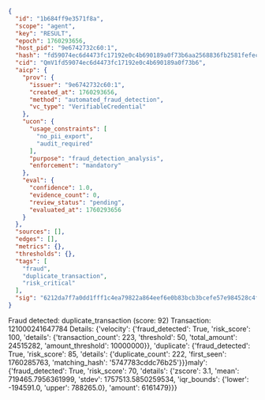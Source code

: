 ```json
{
  "id": "1b684ff9e3571f8a",
  "scope": "agent",
  "key": "RESULT",
  "epoch": 1760293656,
  "host_pid": "9e6742732c60:1",
  "hash": "fd59074ec6d4473fc17192e0c4b690189a0f73b6aa2568836fb2581fefec4df0",
  "cid": "QmV1fd59074ec6d4473fc17192e0c4b690189a0f73b6",
  "aicp": {
    "prov": {
      "issuer": "9e6742732c60:1",
      "created_at": 1760293656,
      "method": "automated_fraud_detection",
      "vc_type": "VerifiableCredential"
    },
    "ucon": {
      "usage_constraints": [
        "no_pii_export",
        "audit_required"
      ],
      "purpose": "fraud_detection_analysis",
      "enforcement": "mandatory"
    },
    "eval": {
      "confidence": 1.0,
      "evidence_count": 0,
      "review_status": "pending",
      "evaluated_at": 1760293656
    }
  },
  "sources": [],
  "edges": [],
  "metrics": {},
  "thresholds": {},
  "tags": [
    "fraud",
    "duplicate_transaction",
    "risk_critical"
  ],
  "sig": "6212da7f7a0dd1fff1c4ea79822a864eef6e0b83bcb3bcefe57e984528c4fee9"
}
```

Fraud detected: duplicate_transaction (score: 92)
Transaction: 121000241647784
Details: {'velocity': {'fraud_detected': True, 'risk_score': 100, 'details': {'transaction_count': 223, 'threshold': 50, 'total_amount': 24515282, 'amount_threshold': 10000000}}, 'duplicate': {'fraud_detected': True, 'risk_score': 85, 'details': {'duplicate_count': 222, 'first_seen': 1760285763, 'matching_hash': '5747783cddc76b25'}}}maly': {'fraud_detected': True, 'risk_score': 70, 'details': {'zscore': 3.1, 'mean': 719465.7956361999, 'stdev': 1757513.5850259534, 'iqr_bounds': {'lower': -194591.0, 'upper': 788265.0}, 'amount': 6161479}}}